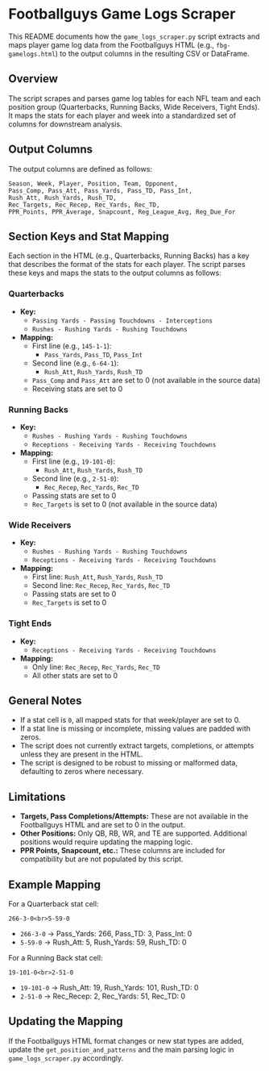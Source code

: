 # Footballguys Game Logs Scraper

This README documents how the `game_logs_scraper.py` script extracts and maps player game log data from the Footballguys HTML (e.g., `fbg-gamelogs.html`) to the output columns in the resulting CSV or DataFrame.

## Overview

The script scrapes and parses game log tables for each NFL team and each position group (Quarterbacks, Running Backs, Wide Receivers, Tight Ends). It maps the stats for each player and week into a standardized set of columns for downstream analysis.

## Output Columns

The output columns are defined as follows:

```
Season, Week, Player, Position, Team, Opponent,
Pass_Comp, Pass_Att, Pass_Yards, Pass_TD, Pass_Int,
Rush_Att, Rush_Yards, Rush_TD,
Rec_Targets, Rec_Recep, Rec_Yards, Rec_TD,
PPR_Points, PPR_Average, Snapcount, Reg_League_Avg, Reg_Due_For
```

## Section Keys and Stat Mapping

Each section in the HTML (e.g., Quarterbacks, Running Backs) has a key that describes the format of the stats for each player. The script parses these keys and maps the stats to the output columns as follows:

### Quarterbacks
- **Key:**
  - `Passing Yards - Passing Touchdowns - Interceptions`
  - `Rushes - Rushing Yards - Rushing Touchdowns`
- **Mapping:**
  - First line (e.g., `145-1-1`):
    - `Pass_Yards`, `Pass_TD`, `Pass_Int`
  - Second line (e.g., `6-64-1`):
    - `Rush_Att`, `Rush_Yards`, `Rush_TD`
  - `Pass_Comp` and `Pass_Att` are set to 0 (not available in the source data)
  - Receiving stats are set to 0

### Running Backs
- **Key:**
  - `Rushes - Rushing Yards - Rushing Touchdowns`
  - `Receptions - Receiving Yards - Receiving Touchdowns`
- **Mapping:**
  - First line (e.g., `19-101-0`):
    - `Rush_Att`, `Rush_Yards`, `Rush_TD`
  - Second line (e.g., `2-51-0`):
    - `Rec_Recep`, `Rec_Yards`, `Rec_TD`
  - Passing stats are set to 0
  - `Rec_Targets` is set to 0 (not available in the source data)

### Wide Receivers
- **Key:**
  - `Rushes - Rushing Yards - Rushing Touchdowns`
  - `Receptions - Receiving Yards - Receiving Touchdowns`
- **Mapping:**
  - First line: `Rush_Att`, `Rush_Yards`, `Rush_TD`
  - Second line: `Rec_Recep`, `Rec_Yards`, `Rec_TD`
  - Passing stats are set to 0
  - `Rec_Targets` is set to 0

### Tight Ends
- **Key:**
  - `Receptions - Receiving Yards - Receiving Touchdowns`
- **Mapping:**
  - Only line: `Rec_Recep`, `Rec_Yards`, `Rec_TD`
  - All other stats are set to 0

## General Notes

- If a stat cell is `0`, all mapped stats for that week/player are set to 0.
- If a stat line is missing or incomplete, missing values are padded with zeros.
- The script does not currently extract targets, completions, or attempts unless they are present in the HTML.
- The script is designed to be robust to missing or malformed data, defaulting to zeros where necessary.

## Limitations

- **Targets, Pass Completions/Attempts:** These are not available in the Footballguys HTML and are set to 0 in the output.
- **Other Positions:** Only QB, RB, WR, and TE are supported. Additional positions would require updating the mapping logic.
- **PPR Points, Snapcount, etc.:** These columns are included for compatibility but are not populated by this script.

## Example Mapping

For a Quarterback stat cell:

```
266-3-0<br>5-59-0
```
- `266-3-0` → Pass_Yards: 266, Pass_TD: 3, Pass_Int: 0
- `5-59-0` → Rush_Att: 5, Rush_Yards: 59, Rush_TD: 0

For a Running Back stat cell:

```
19-101-0<br>2-51-0
```
- `19-101-0` → Rush_Att: 19, Rush_Yards: 101, Rush_TD: 0
- `2-51-0` → Rec_Recep: 2, Rec_Yards: 51, Rec_TD: 0

## Updating the Mapping

If the Footballguys HTML format changes or new stat types are added, update the `get_position_and_patterns` and the main parsing logic in `game_logs_scraper.py` accordingly. 